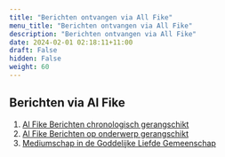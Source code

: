 ```yaml
---
title: "Berichten ontvangen via All Fike"
menu_title: "Berichten ontvangen via All Fike"
description: "Berichten ontvangen via All Fike"
date: 2024-02-01 02:18:11+11:00
draft: False
hidden: False
weight: 60
---
```

## Berichten via Al Fike

1. [Al Fike Berichten chronologisch gerangschikt](/6-nl-fike-messages/6-1-nl-fike-messages-by-date/)
2. [Al Fike Berichten op onderwerp gerangschikt](/6-nl-fike-messages/6-2-nl-fike-messages-by-topic/)
3. [Mediumschap in de Goddelijke Liefde Gemeenschap](/6-nl-fike-messages/6-3-nl-mediumship-in-dl-community/)
